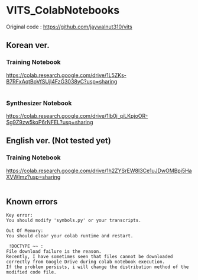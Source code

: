 # VITS_ColabNotebooks<br>
Original code : https://github.com/jaywalnut310/vits<br>
## Korean ver.<br>
### Training Notebook
https://colab.research.google.com/drive/1L5ZKs-B7RFxAqtBoVfSUjl4FzG3038yC?usp=sharing<br>
<br>
### Synthesizer Notebook
https://colab.research.google.com/drive/1lb0j_qiLKpjoOR-Sg9Z9zw5koP6rNFEL?usp=sharing<br>
## English ver. (Not tested yet)
### Training Notebook
https://colab.research.google.com/drive/1h2ZYSrEW8I3Ce1uJDwOMBpi5HaXVWImz?usp=sharing<br>
<br>
## Known errors<br>
<pre><code>Key error:
You should modify 'symbols.py' or your transcripts.
</code></pre>

<pre><code>Out Of Memory:
You should clear your colab runtime and restart.
</code></pre>

<pre><code> !DOCTYPE ~~ :
File download failure is the reason.
Recently, I have sometimes seen that files cannot be downloaded correctly from Google Drive during colab notebook execution.
If the problem persists, i will change the distribution method of the modified code file.
</code></pre>
